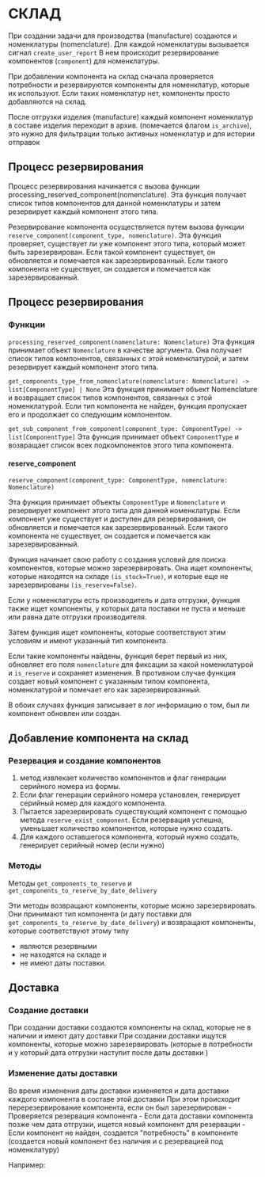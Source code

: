 СКЛАД
====================

При создании задачи для производства (manufacture) создаются и номенклатуры (nomenclature). Для каждой номенклатуры вызывается сигнал `create_user_report` 
В нем происходит резервирование компонентов (`component`) для номенклатуры.

При добавлении компонента на склад сначала проверяется потребности и резервируются компоненты для номенклатур, которые их используют. Если таких номенклатур нет, компоненты просто добавляются на склад.

После отгрузки изделия (manufacture) каждый компонент номенклатур в составе изделия переходит в архив. (помечается флагом `is_archive`), это нужно для фильтрации только активных номенклатур и для истории отправок


Процесс резервирования
-----------------

Процесс резервирования начинается с вызова функции processing_reserved_component(nomenclature). Эта функция получает список типов компонентов для данной номенклатуры и затем резервирует каждый компонент этого типа.

Резервирование компонента осуществляется путем вызова функции `reserve_component(component_type, nomenclature)`. Эта функция проверяет, существует ли уже компонент этого типа, который может быть зарезервирован. Если такой компонент существует, он обновляется и помечается как зарезервированный. Если такого компонента не существует, он создается и помечается как зарезервированный.


Процесс резервирования
-----------------------
### Функции
`processing_reserved_component(nomenclature: Nomenclature)`
Эта функция принимает объект `Nomenclature` в качестве аргумента. Она получает список типов компонентов, связанных с этой номенклатурой, и затем резервирует каждый компонент этого типа.

`get_components_type_from_nomenclature(nomenclature: Nomenclature) -> list[ComponentType] | None`
Эта функция принимает объект Nomenclature и возвращает список типов компонентов, связанных с этой номенклатурой. Если тип компонента не найден, функция пропускает его и продолжает со следующим компонентом.

`get_sub_component_from_component(component_type: ComponentType) -> list[ComponentType]`
Эта функция принимает объект `ComponentType` и возвращает список всех подкомпонентов этого типа компонента.


#### reserve_component
`reserve_component(component_type: ComponentType, nomenclature: Nomenclature)`

Эта функция принимает объекты `ComponentType` и `Nomenclature` и резервирует компонент этого типа для данной номенклатуры. Если компонент уже существует и доступен для резервирования, он обновляется и помечается как зарезервированный. Если такого компонента не существует, он создается и помечается как зарезервированный.

Функция начинает свою работу с создания условий для поиска компонентов, которые можно зарезервировать. Она ищет компоненты, которые находятся на складе `(is_stock=True)`, и которые еще не зарезервированы `(is_reserve=False)`.

Если у номенклатуры есть производитель и дата отгрузки, функция также ищет компоненты, у которых дата поставки не пуста и меньше или равна дате отгрузки производителя.

Затем функция ищет компоненты, которые соответствуют этим условиям и имеют указанный тип компонента.

Если такие компоненты найдены, функция берет первый из них, обновляет его поля `nomenclature` для фиксации за какой номенклатурой  и `is_reserve` и сохраняет изменения. В противном случае функция создает новый компонент с указанным типом компонента, номенклатурой и помечает его как зарезервированный.

В обоих случаях функция записывает в лог информацию о том, был ли компонент обновлен или создан.



Добавление компонента на склад
-----------------------
### Резервация и создание компонентов

1. метод извлекает количество компонентов и флаг генерации серийного номера из формы.
2. Если флаг генерации серийного номера установлен, генерирует серийный номер для каждого компонента.
3. Пытается зарезервировать существующий компонент с помощью метода `reserve_exist_component`. Если резервация успешна, уменьшает количество компонентов, которые нужно создать.
4. Для каждого оставшегося компонента, который нужно создать, генерирует серийный номер (если нужно)

### Методы
Методы `get_components_to_reserve` и `get_components_to_reserve_by_date_delivery`

Эти методы возвращают компоненты, которые можно зарезервировать. Они принимают тип компонента (и дату поставки для `get_components_to_reserve_by_date_delivery`) и возвращают компоненты, которые соответствуют этому типу
- являются резервными
- не находятся на складе и
- не имеют даты поставки.


Доставка
---------------------
### Создание доставки

При создании доставки создаются компоненты на склад, которые не в наличии и имеют дату доставки 
При создании доставки ищутся компоненты, которые можно зарезервировать (которые в потребности и у который дата отгрузки наступит после даты доставки )


### Изменение даты доставки
Во время изменения даты доставки изменяется и дата доставки каждого компонента в составе этой доставки
При этом происходит перерезервирование компонента, если он был зарезервирован
    - Проверяется резервация компонента
    - Если дата доставки компонента позже чем дата отгрузки, ищется новый компонент для резервации
    - Если компонент не найден, создается "потребность" в компоненте (создается новый компонент без наличия и с резервацией под номенклатуру)

Например: 

